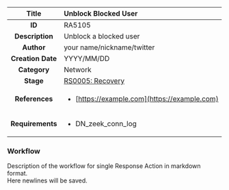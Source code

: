 | Title                       | Unblock Blocked User         |
|:---------------------------:|:--------------------|
| **ID**                      | RA5105            |
| **Description**             | Unblock a blocked user   |
| **Author**                  | your name/nickname/twitter        |
| **Creation Date**           | YYYY/MM/DD |
| **Category**                | Network      |
| **Stage**                   |[RS0005: Recovery](../Response_Stages/RS0005.md)| 
| **References** |<ul><li>[https://example.com](https://example.com)</li></ul>|
| **Requirements** |<ul><li>DN_zeek_conn_log</li></ul>|

### Workflow

Description of the workflow for single Response Action in markdown format.  
Here newlines will be saved.
